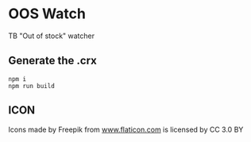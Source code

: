 # OOS Watch

TB "Out of stock" watcher

## Generate the .crx

```shell
npm i
npm run build
```

## ICON

Icons made by Freepik from www.flaticon.com is licensed by CC 3.0 BY
